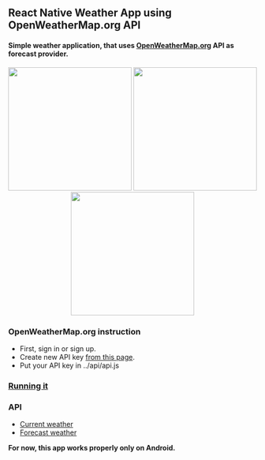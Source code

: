 ## React Native Weather App using OpenWeatherMap.org API

#### Simple weather application, that uses [OpenWeatherMap.org](https://openweathermap.org/) API as forecast provider.

<p align="center">
<img src="http://savepic.ru/12430499.png" width="250" >
<img src="http://savepic.ru/12418211.png" width="250" >
<img src="http://savepic.ru/12402851.png" width="250" >
</p>

### OpenWeatherMap.org instruction

* First, sign in or sign up.
* Create new API key [from this page](https://home.openweathermap.org/api_keys).
* Put your API key in ../api/api.js

### [Running it](https://github.com/handioq/react-native-projects#running-it)

### API

* [Current weather](http://openweathermap.org/current)
* [Forecast weather](http://openweathermap.org/forecast16)

<b>For now, this app works properly only on Android.</b>
